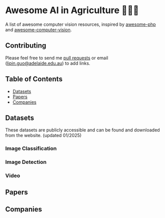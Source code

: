 # Awesome AI in Agriculture 🧑🏻‍🌾
A list of awesome computer vision resources, inspired by [awesome-php](https://github.com/sindresorhus/awesome) and [awesome-computer-vision](https://github.com/jbhuang0604/awesome-computer-vision).

## Contributing

Please feel free to send me [pull requests](../../pulls) or email (lipin.guo@adelaide.edu.au) to add links.

## Table of Contents
- [Datasets](#datasets)
- [Papers](#papers)
- [Companies](#companies)

## Datasets
These datasets are publicly accessible and can be found and downloaded from the website. (updated 01/2025)

### Image Classification

### Image Detection

### Video

## Papers

## Companies



